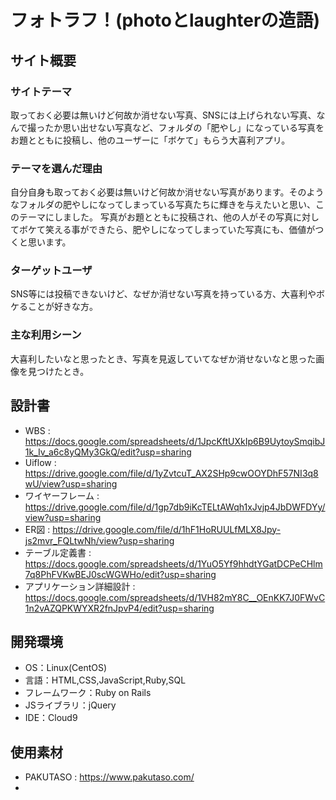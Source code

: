 # フォトラフ！(photoとlaughterの造語)

## サイト概要
### サイトテーマ
取っておく必要は無いけど何故か消せない写真、SNSには上げられない写真、なんで撮ったか思い出せない写真など、フォルダの「肥やし」になっている写真をお題とともに投稿し、他のユーザーに「ボケて」もらう大喜利アプリ。

### テーマを選んだ理由
自分自身も取っておく必要は無いけど何故か消せない写真があります。そのようなフォルダの肥やしになってしまっている写真たちに輝きを与えたいと思い、このテーマにしました。
写真がお題とともに投稿され、他の人がその写真に対してボケて笑える事ができたら、肥やしになってしまっていた写真にも、価値がつくと思います。

### ターゲットユーザ
SNS等には投稿できないけど、なぜか消せない写真を持っている方、大喜利やボケることが好きな方。

### 主な利用シーン
大喜利したいなと思ったとき、写真を見返していてなぜか消せないなと思った画像を見つけたとき。

## 設計書
- WBS : https://docs.google.com/spreadsheets/d/1JpcKftUXkIp6B9UytoySmqibJ1k_Iv_a6c8yQMy3GkQ/edit?usp=sharing
- Uiflow : https://drive.google.com/file/d/1yZvtcuT_AX2SHp9cwOOYDhF57NI3q8wU/view?usp=sharing
- ワイヤーフレーム : https://drive.google.com/file/d/1gp7db9iKcTELtAWqh1xJvjp4JbDWFDYy/view?usp=sharing
- ER図 : https://drive.google.com/file/d/1hF1HoRUULfMLX8Jpy-js2mvr_FQLtwNh/view?usp=sharing
- テーブル定義書 : https://docs.google.com/spreadsheets/d/1YuO5Yf9hhdtYGatDCPeCHlm7q8PhFVKwBEJ0scWGWHo/edit?usp=sharing
- アプリケーション詳細設計 : https://docs.google.com/spreadsheets/d/1VH82mY8C__OEnKK7J0FWvC1n2vAZQPKWYXR2fnJpvP4/edit?usp=sharing



## 開発環境
- OS：Linux(CentOS)
- 言語：HTML,CSS,JavaScript,Ruby,SQL
- フレームワーク：Ruby on Rails
- JSライブラリ：jQuery
- IDE：Cloud9

## 使用素材
- PAKUTASO : https://www.pakutaso.com/
-
